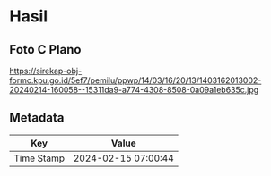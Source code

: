 # Hasil

## Foto C Plano

https://sirekap-obj-formc.kpu.go.id/5ef7/pemilu/ppwp/14/03/16/20/13/1403162013002-20240214-160058--15311da9-a774-4308-8508-0a09a1eb635c.jpg


## Metadata

| Key        | Value               |
| ---------- | ------------------- |
| Time Stamp | 2024-02-15 07:00:44 |



